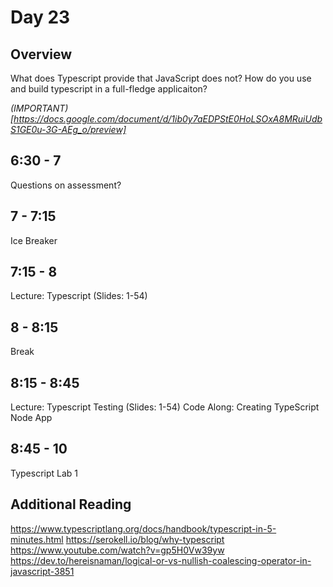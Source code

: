 # Day 23

## Overview

What does Typescript provide that JavaScript does not?
How do you use and build typescript in a full-fledge applicaiton?

_(IMPORTANT)[https://docs.google.com/document/d/1ib0y7aEDPStE0HoLSOxA8MRuiUdbS1GE0u-3G-AEg_o/preview]_

## 6:30 - 7

Questions on assessment?

## 7 - 7:15

Ice Breaker

## 7:15 - 8

Lecture: Typescript (Slides: 1-54)

## 8 - 8:15

Break

## 8:15 - 8:45

Lecture: Typescript Testing (Slides: 1-54)
Code Along: Creating TypeScript Node App

## 8:45 - 10

Typescript Lab 1

## Additional Reading

https://www.typescriptlang.org/docs/handbook/typescript-in-5-minutes.html
https://serokell.io/blog/why-typescript
https://www.youtube.com/watch?v=gp5H0Vw39yw
https://dev.to/hereisnaman/logical-or-vs-nullish-coalescing-operator-in-javascript-3851
